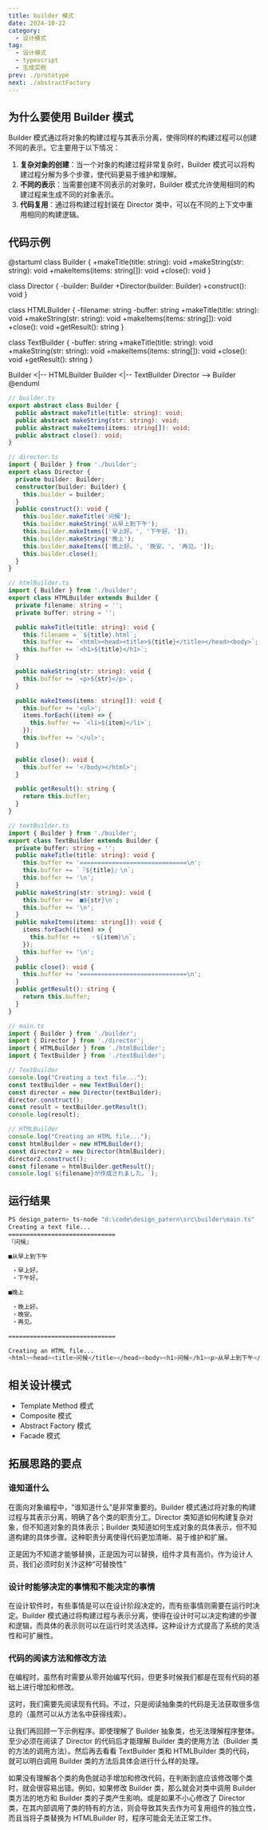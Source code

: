 ```yaml
---
title: builder 模式
date: 2024-10-22
category:
  - 设计模式
tag:
  - 设计模式
  - typescript
  - 生成实例
prev: ./prototype
next: ./abstractFactory
---
```


## 为什么要使用 Builder 模式

Builder 模式通过将对象的构建过程与其表示分离，使得同样的构建过程可以创建不同的表示。它主要用于以下情况：

1. **复杂对象的创建**：当一个对象的构建过程非常复杂时，Builder 模式可以将构建过程分解为多个步骤，使代码更易于维护和理解。
2. **不同的表示**：当需要创建不同表示的对象时，Builder 模式允许使用相同的构建过程来生成不同的对象表示。
3. **代码复用**：通过将构建过程封装在 Director 类中，可以在不同的上下文中重用相同的构建逻辑。

## 代码示例
@startuml
class Builder {
  +makeTitle(title: string): void
  +makeString(str: string): void
  +makeItems(items: string[]): void
  +close(): void
}

class Director {
  -builder: Builder
  +Director(builder: Builder)
  +construct(): void
}

class HTMLBuilder {
  -filename: string
  -buffer: string
  +makeTitle(title: string): void
  +makeString(str: string): void
  +makeItems(items: string[]): void
  +close(): void
  +getResult(): string
}

class TextBuilder {
  -buffer: string
  +makeTitle(title: string): void
  +makeString(str: string): void
  +makeItems(items: string[]): void
  +close(): void
  +getResult(): string
}

Builder <|-- HTMLBuilder
Builder <|-- TextBuilder
Director --> Builder
@enduml

```ts
// builder.ts
export abstract class Builder {
  public abstract makeTitle(title: string): void;
  public abstract makeString(str: string): void;
  public abstract makeItems(items: string[]): void;
  public abstract close(): void;
}

// director.ts
import { Builder } from './builder';
export class Director {
  private builder: Builder;
  constructor(builder: Builder) {
    this.builder = builder;
  }
  public construct(): void {
    this.builder.makeTitle('问候');
    this.builder.makeString('从早上到下午');
    this.builder.makeItems(['早上好。', '下午好。']);
    this.builder.makeString('晚上');
    this.builder.makeItems(['晚上好。', '晚安。', '再见。']);
    this.builder.close();
  }
}

// htmlBuilder.ts
import { Builder } from './builder';
export class HTMLBuilder extends Builder {
  private filename: string = '';
  private buffer: string = '';

  public makeTitle(title: string): void {
    this.filename = `${title}.html`;
    this.buffer += `<html><head><title>${title}</title></head><body>`;
    this.buffer += `<h1>${title}</h1>`;
  }

  public makeString(str: string): void {
    this.buffer += `<p>${str}</p>`;
  }

  public makeItems(items: string[]): void {
    this.buffer += '<ul>';
    items.forEach((item) => {
      this.buffer += `<li>${item}</li>`;
    });
    this.buffer += '</ul>';
  }

  public close(): void {
    this.buffer += '</body></html>';
  }

  public getResult(): string {
    return this.buffer;
  }
}

// textBuilder.ts
import { Builder } from './builder';
export class TextBuilder extends Builder {
  private buffer: string = '';
  public makeTitle(title: string): void {
    this.buffer += '==============================\n';
    this.buffer += `『${title}』\n`;
    this.buffer += '\n';
  }
  public makeString(str: string): void {
    this.buffer += `■${str}\n`;
    this.buffer += '\n';
  }
  public makeItems(items: string[]): void {
    items.forEach((item) => {
      this.buffer += ` ・${item}\n`;
    });
    this.buffer += '\n';
  }
  public close(): void {
    this.buffer += '==============================\n';
  }
  public getResult(): string {
    return this.buffer;
  }
}

// main.ts
import { Builder } from './builder';
import { Director } from './director';
import { HTMLBuilder } from './htmlBuilder';
import { TextBuilder } from './textBuilder';

// TextBuilder
console.log("Creating a text file...");
const textBuilder = new TextBuilder();
const director = new Director(textBuilder);
director.construct();
const result = textBuilder.getResult();
console.log(result);

// HTMLBuilder
console.log("Creating an HTML file...");
const htmlBuilder = new HTMLBuilder();
const director2 = new Director(htmlBuilder);
director2.construct();
const filename = htmlBuilder.getResult();
console.log(`${filename}が作成されました。`);
```


## 运行结果

```sh
PS design_patern> ts-node "d:\code\design_patern\src\builder\main.ts"
Creating a text file...
==============================
『问候』

■从早上到下午

 ・早上好。
 ・下午好。

■晚上

 ・晚上好。
 ・晚安。
 ・再见。

==============================

Creating an HTML file...
<html><head><title>问候</title></head><body><h1>问候</h1><p>从早上到下午</p><ul><li>早上好。</li><li>下午好。</li></ul><p>晚上</p><ul><li>晚上好。</li><li>晚安。</li><li>再见。</li></ul></body></html>が作成されました。
```

## 相关设计模式
+ Template Method 模式
+ Composite 模式
+ Abstract Factory 模式
+ Facade 模式

## 拓展思路的要点

### 谁知道什么
在面向对象编程中，“谁知道什么”是非常重要的。Builder 模式通过将对象的构建过程与其表示分离，明确了各个类的职责分工。Director 类知道如何构建复杂对象，但不知道对象的具体表示；Builder 类知道如何生成对象的具体表示，但不知道构建的具体步骤。这种职责分离使得代码更加清晰、易于维护和扩展。

正是因为不知道才能够替换，正是因为可以替换，组件才具有高价。作为设计人员，我们必须时刻关汴这种“可替換性”
### 设计时能够决定的事情和不能决定的事情

在设计软件时，有些事情是可以在设计阶段决定的，而有些事情则需要在运行时决定。Builder 模式通过将构建过程与表示分离，使得在设计时可以决定构建的步骤和逻辑，而具体的表示则可以在运行时灵活选择。这种设计方式提高了系统的灵活性和可扩展性。

### 代码的阅读方法和修改方法

在编程时，虽然有时需要从零开始编写代码，但更多时候我们都是在现有代码的基础上进行增加和修改。

这时，我们需要先阅读现有代码。不过，只是阅读抽象类的代码是无法获取很多信息的（虽然可以从方法名中获得线索）。

让我们再回顾一下示例程序。即使理解了 Builder 抽象类，也无法理解程序整体。至少必须在阅读了 Director 的代码后才能理解 Builder 类的使用方法（Builder 类的方法的调用方法）。然后再去看看 TextBuilder 类和 HTMLBuilder 类的代码，就可以明白调用 Builder 类的方法后具体会进行什么样的处理。

如果没有理解各个类的角色就动手增加和修改代码，在判断到底应该修改哪个类时，就会很容易出错。例如，如果修改 Builder 类，那么就会对类中调用 Builder 类方法的地方和 Builder 类的子类产生影响。或是如果不小心修改了 Director 类，在其内部调用了类的特有的方法，则会导致其失去作为可复用组件的独立性，而且当将子类替换为 HTMLBuilder 时，程序可能会无法正常工作。
